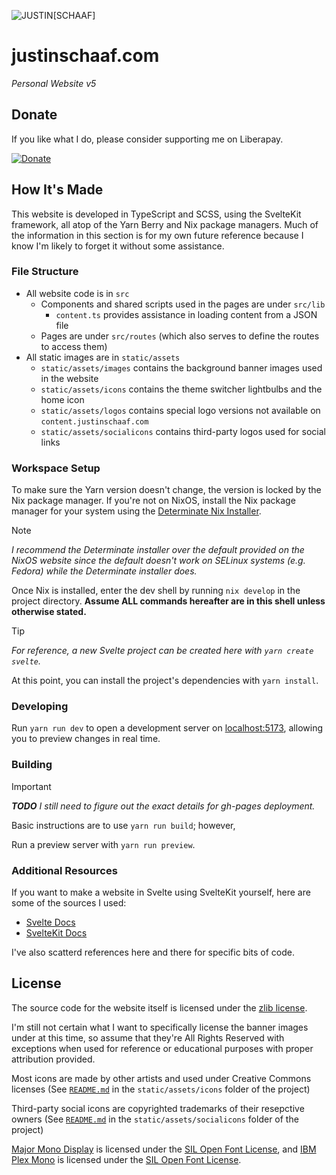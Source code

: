 ![JUSTIN[SCHAAF]](https://content.justinschaaf.com/common/logos/js-fullname256.png)

# justinschaaf.com

*Personal Website v5*

## Donate

If you like what I do, please consider supporting me on Liberapay.

[![Donate](https://liberapay.com/assets/widgets/donate.svg)](https://liberapay.com/justinhschaaf) 

## How It's Made

This website is developed in TypeScript and SCSS, using the SvelteKit framework, all atop of the Yarn Berry and Nix package managers. Much of the information in this section is for my own future reference because I know I'm likely to forget it without some assistance.

### File Structure

- All website code is in `src`
    - Components and shared scripts used in the pages are under `src/lib`
        - `content.ts` provides assistance in loading content from a JSON file
    - Pages are under `src/routes` (which also serves to define the routes to access them)
- All static images are in `static/assets`
    - `static/assets/images` contains the background banner images used in the website
    - `static/assets/icons` contains the theme switcher lightbulbs and the home icon
    - `static/assets/logos` contains special logo versions not available on `content.justinschaaf.com`
    - `static/assets/socialicons` contains third-party logos used for social links

### Workspace Setup

To make sure the Yarn version doesn't change, the version is locked by the Nix package manager. If you're not on NixOS, install the Nix package manager for your system using the [Determinate Nix Installer](https://github.com/DeterminateSystems/nix-installer).

> [!NOTE]
> *I recommend the Determinate installer over the default provided on the NixOS website since the default doesn't work on SELinux systems (e.g. Fedora) while the Determinate installer does.*

Once Nix is installed, enter the dev shell by running `nix develop` in the project directory. **Assume ALL commands hereafter are in this shell unless otherwise stated.**

> [!TIP]
> *For reference, a new Svelte project can be created here with `yarn create svelte`.*

At this point, you can install the project's dependencies with `yarn install`. 

### Developing

Run `yarn run dev` to open a development server on [localhost:5173](http://localhost:5173), allowing you to preview changes in real time.

### Building

> [!IMPORTANT]
> ***TODO** I still need to figure out the exact details for gh-pages deployment.*

Basic instructions are to use `yarn run build`; however, 

Run a preview server with `yarn run preview`.

### Additional Resources

If you want to make a website in Svelte using SvelteKit yourself, here are some of the sources I used:

- [Svelte Docs](https://svelte.dev/docs)
- [SvelteKit Docs](https://kit.svelte.dev/docs)

I've also scatterd references here and there for specific bits of code.

## License

The source code for the website itself is licensed under the [zlib license](LICENSE.md). 

I'm still not certain what I want to specifically license the banner images under at this time, so assume that they're All Rights Reserved with exceptions when used for reference or educational purposes with proper attribution provided.

Most icons are made by other artists and used under Creative Commons licenses (See [`README.md`](static/assets/icons/README.md) in the `static/assets/icons` folder of the project)

Third-party social icons are copyrighted trademarks of their resepctive owners (See [`README.md`](static/assets/socialicons/README.md) in the `static/assets/socialicons` folder of the project)

[Major Mono Display](https://github.com/googlefonts/majormono) is licensed under the [SIL Open Font License](https://github.com/googlefonts/majormono/blob/fae0bb9c728fe082097baedaf23604e290ddac16/OFL.txt), and [IBM Plex Mono](https://www.ibm.com/plex/) is licensed under the [SIL Open Font License](https://github.com/IBM/plex/blob/a4e292151ee177d98a370ae442895d10d79ccb2b/LICENSE.txt).
